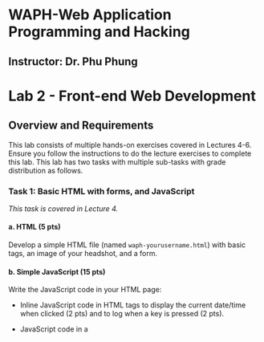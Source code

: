 # WAPH-Web Application Programming and Hacking

## Instructor: Dr. Phu Phung

# Lab 2 - Front-end Web Development 

## Overview and Requirements 

This lab consists of multiple hands-on exercises covered in Lectures 4-6. Ensure you follow the instructions to do the lecture exercises to complete this lab.
This lab has two tasks with multiple sub-tasks with grade distribution as follows.

### Task 1: Basic HTML with forms, and JavaScript 

_This task is covered in Lecture 4._ 

####  a. HTML (5 pts) 
  
Develop a simple HTML file (named `waph-yourusername.html`)  with basic tags, an image of your headshot, and a form. 
  
####  b. Simple JavaScript (15 pts)

Write the JavaScript code in your HTML page: 

 - Inline JavaScript code in HTML tags to display the current date/time when clicked (2 pts) and to log when a key is pressed (2 pts). 

 - JavaScript code in a <script> tag to display a digital clock (2 pts)

 - JavaScript code in a JavaScript file and code in the HTML page to show/hide your email when clicked. (4 pts)

 - Display an analog clock using an external JavaScript code and code in your HTML page. (5 pts) 

### Task 2: Ajax, CSS, jQuery, and Web API integration

_Ajax, CSS, and jQuery exercises below are covered in Lecture 5; Web API integration is covered in Lecture 6._

####  a. Ajax (7.5 pts)

Add new HTML code for a user input `<input>`, a `<button>`, and a `<div>` element with JavaScript code into your page to:

- get the user input when the new button is clicked

- Construct and send an Ajax GET request to the `echo.php` web application (Reuse the code/application in Lab 1)

- Listen to the HTTP response and display the response content in the <div> element

You need to inspect the network connections in the browser to review and illustrate how an Ajax request/response works.

#### b. CSS (7.5 pts)

Add CSS to your page with inline, internal, and external (one of the provided remote CSS) ones.

####  c. jQuery (5 pts) 

Add the jQuery library to your page, and implement HTML and JavaScript code in jQuery to:

  **i.** When the corresponding button is clicked, send an Ajax GET request to the `echo.php` web application and display the response content

  **ii.** Similarly, when the corresponding button is clicked, send an Ajax GET request to the `echo.php` web application and display the response content 


#### d. Web API integration (10 pts)

**i.** Using Ajax on [https://v2.jokeapi.dev/joke/Programming?type=single](https://v2.jokeapi.dev/joke/Programming?type=single) 

Write JavaScript code using jQuery Ajax to send a request and handle the response to display a random joke from the above API when the page is loaded. Inspect the network in
the browser to examine the request and response accordingly.

**ii.** Using the `fetch` API  on [https://api.agify.io/?name=input](https://api.agify.io/?name=input)

Add HTML and JavaScript code to use the `fetch()` method to call the above API with user input, and display the response results. Inspect the network in
the browser to examine the request and response accordingly.


## Report and deliverables

As in previous labs, you need to create a sub-folder `labs/lab2` with a `README.md` file to write a report in Markdown format and generate the report to PDF using the `pandoc` application. All of the code from this lab must also be stored in this folder and included in the report if required. **Please note that demo screenshots must include your virtual machine name or your name with proper captions and be visible, e.g., not too blurry or with much blank space, for grading**. Your report should follow the template provided in Lecture 2 ([https://github.com/phungph-uc/waph/blob/main/README-template.md](https://github.com/phungph-uc/waph/blob/main/README-template.md)) which should include the course name and instructor, your name and email together with your headshot (150x150 pixels), and sub-sections of the lab's overview, and each task and sub-task.

Similar to Lab 1, in the lab's overview sub-section, you need to write an overview of the lab and the outcomes you learned from this lab. Also, include a direct clickable link to the lab folder on GitHub.com so that it can be viewed when grading, for example,  [https://github.com/phungph-uc/waph-phungph/tree/main/labs/lab2](https://github.com/phungph-uc/waph-phungph/tree/main/labs/lab2). You will earn 0 point for this sub-section; however, you will **loose 3 pts if missing**.

For each sub-task, write a brief summary of how you complete it, and include appropriate code and demo screenshot(s) accordingly. 

## Submission

Use the `pandoc` tool to generate the PDF report for submission from the `README.md` file, and make sure that the report and contents are rendered properly.

The PDF file should be named `your-username-waph-lab2.pdf`, e.g., `phungph-waph-lab2.pdf`, and uploaded to Canvas to submit by the deadline. 

### Notes about the submission policy from the syllabus:

> Each assignment/submission has a deadline, which must be submitted on Canvas -> Assignments to be graded, i.e., submissions via email or other channels will NOT be graded. You need to submit your work before the deadlines so that you can gain the expected outcomes and feedback in a timely manner. To avoid last-minute issues, you need to start working on each submission when it is released, ideally during hands-on activities in the class or while watching video lectures. By doing this, if you face any issues, you should be able to seek support from the instructor and the TA to complete your work on time. Waiting until a later time or close to the deadlines to start any assignment will prevent you from being successful in this class; therefore, you need to plan your time carefully. To encourage you to do and submit your work earlier, there will be 1% bonus every 6 **[changed from 12 according to some recommendations from the survey]** hours before the original deadline (up to 3% maximum bonus for each submission).    
 
> If you missed an original deadline, although it is strongly NOT encouraged, you would be allowed to make late submissions until the end of the semester. Every 12 hours late will be deducted 2% of the grade of the submission. You will get at least 70% credit for late submissions. However, you are strongly recommended to AVOID these late submissions. They will not only give you a low grade in this course but also prevent you from learning the concepts introduced in that assignment and the next related topics/assignments. Always talk to the instructor if you fall behind in any work/concepts/lectures. Experience in the past shows that missing or late assignment submissions will result in a very low grade in this class.

